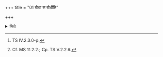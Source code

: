 +++
title = "01 बोधा स बोधीति"

+++

<details><summary>थिते</summary>

1. With two verses containing the word bodha (awaken) beginnning with bodhā sa bodhi[^1] he stands near (the fire in the pan praising it.[^2]   

[^1]: TS IV.2.3.0-p.   

[^2]: Cf. MS 11.2.2.; Cp. TS V.2.2.6. 
</details>
